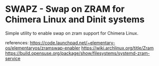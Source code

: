 # SWAPZ - Swap on ZRAM for Chimera Linux and Dinit systems
Simple utility to enable swap on zram support for Chimera Linux.

references:
https://code.launchpad.net/~elementary-os/elementaryos/zramswap-enabler
https://wiki.archlinux.org/title/Zram
https://build.opensuse.org/package/show/filesystems/systemd-zram-service

